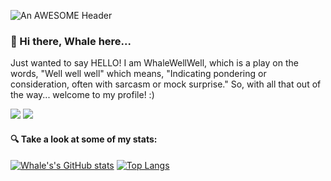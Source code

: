 ![An AWESOME Header]()

### 👋 Hi there, Whale here...
Just wanted to say HELLO! I am WhaleWellWell, which is a play on the words, "Well well well" which means, "Indicating pondering or consideration, often with sarcasm or mock surprise." So, with all that out of the way... welcome to my profile! :)

![](https://img.shields.io/badge/Code%20Editor-VSCode-blue)
![](https://img.shields.io/badge/OS-Linux-blue)

#### 🔍 Take a look at some of my stats:
[![Whale's's GitHub stats](https://github-readme-stats.vercel.app/api?username=WhaleWellWell)](https://github.com/WhaleWellWell/github-readme-stats)
[![Top Langs](https://github-readme-stats.vercel.app/api/top-langs/?username=WhaleWellWell)](https://github.com/WhaleWellWell/github-readme-stats)
